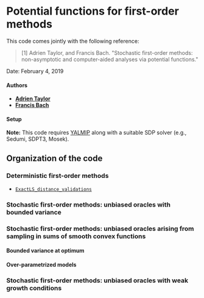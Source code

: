# Potential functions for first-order methods

This code comes jointly with the following reference:

> [1] Adrien Taylor, and Francis Bach. "Stochastic first-order methods: non-asymptotic and computer-aided analyses via potential functions."

Date:    February 4, 2019

#### Authors

- [**Adrien Taylor**](http://www.di.ens.fr/~ataylor/)
- [**Francis Bach**](https://www.di.ens.fr/~fbach/)


#### Setup

**Note:** This code requires [YALMIP](https://yalmip.github.io/) along with a suitable SDP solver (e.g., Sedumi, SDPT3, Mosek).


## Organization of the code



### Deterministic first-order methods
- [`ExactLS_distance_validations`](ExactLS_distance_validations.m) 

### Stochastic first-order methods: unbiased oracles with bounded variance

### Stochastic first-order methods: unbiased oracles arising from sampling in sums of smooth convex functions

#### Bounded variance at optimum

#### Over-parametrized models

### Stochastic first-order methods: unbiased oracles with weak growth conditions

